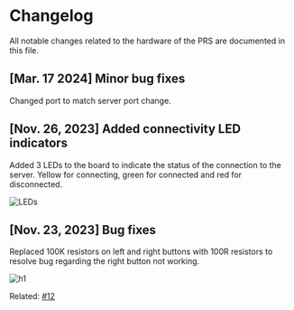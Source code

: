 # Changelog

All notable changes related to the hardware of the PRS are documented in this file.

## [Mar. 17 2024] Minor bug fixes

Changed port to match server port change.

## [Nov. 26, 2023] Added connectivity LED indicators

Added 3 LEDs to the board to indicate the status of the connection to the server. Yellow for connecting, green for connected and red for disconnected.

![LEDs](https://github.com/paul-bokelman/prs/assets/72945168/17fc1b13-698c-4a96-9c8d-555d90138c41)

## [Nov. 23, 2023] Bug fixes

Replaced 100K resistors on left and right buttons with 100R resistors to resolve bug regarding the right button not working.

![h1](https://github.com/paul-bokelman/prs/assets/72945168/1b668587-a9b9-4dea-b4e0-fa8ea14f3954)

Related: [#12](https://github.com/paul-bokelman/prs/issues/12)
